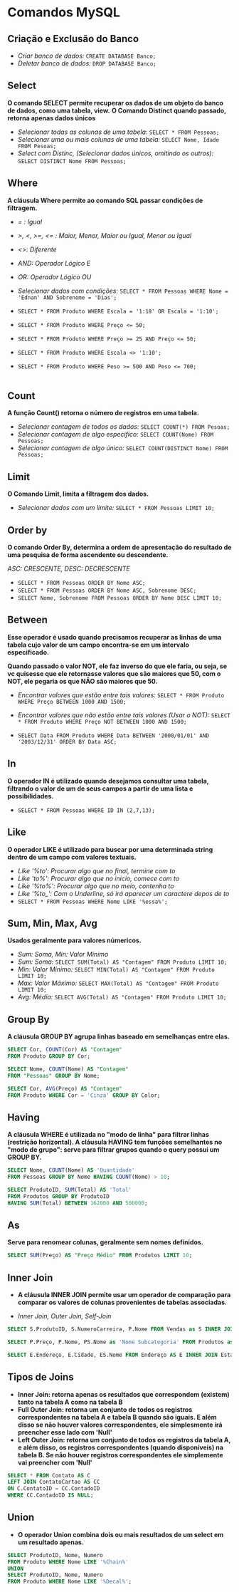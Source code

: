 
# Comandos MySQL 

## Criação e Exclusão do Banco

* *Criar banco de dados:* `CREATE DATABASE Banco;`
* *Deletar banco de dados:* `DROP DATABASE Banco;`

## Select 

**O comando SELECT permite recuperar os dados de um objeto do banco de dados, como uma tabela, view.**
**O Comando Distinct quando passado, retorna apenas dados únicos**

* *Selecionar todas as colunas de uma tabela*: `SELECT * FROM Pessoas;`
* *Selecionar uma ou mais colunas de uma tabela:* `SELECT Nome, Idade FROM Pesoas;`
* *Select com Distinc, (Selecionar dados únicos, omitindo os outros):* `SELECT DISTINCT Nome FROM Pessoas;`

## Where 

**A cláusula Where permite ao comando SQL passar condições de filtragem.**

* *= : Igual*
* *>, <, >=, <= : Maior, Menor, Maior ou Igual, Menor ou Igual*
* *<>: Diferente*
* *AND: Operador Lógico E*
* *OR: Operador Lógico OU*

* *Selecionar dados com condições:* `SELECT * FROM Pessoas WHERE Nome = 'Ednan' AND Sobrenome = 'Dias';`
* `SELECT * FROM Produto WHERE Escala = '1:18' OR Escala = '1:10';`
* `SELECT * FROM Produto WHERE Preço <= 50;`
* `SELECT * FROM Produto WHERE Preço >= 25 AND Preço <= 50;`
* `SELECT * FROM Produto WHERE Escala <> '1:10';`
* `SELECT * FROM Produto WHERE Peso >= 500 AND Peso <= 700;` <br><br>

## Count 

**A função Count() retorna o número de registros em uma tabela.**

* *Selecionar contagem de todos os dados:* `SELECT COUNT(*) FROM Pesoas;`
* *Selecionar contagem de algo especifíco:* `SELECT COUNT(Nome) FROM Pessoas;`
* *Selecionar contagem de algo único:* `SELECT COUNT(DISTINCT Nome) FROM Pessoas;`

## Limit 

**O Comando Limit, limita a filtragem dos dados.**

* *Selecionar dados com um limite:* `SELECT * FROM Pessoas LIMIT 10;`

## Order by

**O comando Order By, determina a ordem de apresentação do resultado de uma pesquisa de forma ascendente ou descendente.**

 *ASC: CRESCENTE, DESC: DECRESCENTE*
* `SELECT * FROM Pessoas ORDER BY Nome ASC;`
* `SELECT * FROM Pessoas ORDER BY Nome ASC, Sobrenome DESC;`
* `SELECT Nome, Sobrenome FROM Pessoas ORDER BY Nome DESC LIMIT 10;`

## Between 

**Esse operador é usado quando precisamos recuperar as linhas de uma tabela cujo valor de um campo encontra-se em um intervalo especificado.**

**Quando passado o valor NOT, ele faz inverso do que ele faria, ou seja, se vc quisesse que ele retornasse valores que são maiores que 50, com o NOT, ele pegaria os que NÂO são maiores que 50.**

* *Encontrar valores que estão entre tais valores:* `SELECT * FROM Produto WHERE Preço BETWEEN 1000 AND 1500;`
* *Encontrar valores que não estão entre tais valores (Usar o NOT):* `SELECT * FROM Produto WHERE Preço NOT BETWEEN 1000 AND 1500;`

* `SELECT Data FROM Produto WHERE Data BETWEEN '2000/01/01' AND '2003/12/31' ORDER BY Data ASC;`

## In 

**O operador IN é utilizado quando desejamos consultar uma tabela, filtrando o valor de um de seus campos a partir de uma lista e possibilidades.**

* `SELECT * FROM Pessoas WHERE ID IN (2,7,13);`

## Like 

**O operador LIKE é utilizado para buscar por uma determinada string dentro de um campo com valores textuais.**

* *Like '%to': Procurar algo que no final, termine com to*
* *Like 'to%': Procurar algo que no inicio, comece com to*
* *Like '%to%': Procurar algo que no meio, contenha to*
* *Like '%to_': Com o Underline, só irá aparecer um caractere depos de to*
* `SELECT * FROM Pessoas WHERE Nome LIKE '%essa%';`


## Sum, Min, Max, Avg

**Usados geralmente para valores númericos.**

* *Sum: Soma, Min: Valor Mínimo*
* *Sum: Soma:* `SELECT SUM(Total) AS "Contagem" FROM Produto LIMIT 10;`
* *Min: Valor Mínimo:* `SELECT MIN(Total) AS "Contagem" FROM Produto LIMIT 10;`
* *Max: Valor Máximo:* `SELECT MAX(Total) AS "Contagem" FROM Produto LIMIT 10;`
* *Avg: Média:* `SELECT AVG(Total) AS "Contagem" FROM Produto LIMIT 10;`

## Group By 

**A cláusula GROUP BY agrupa linhas baseado em semelhanças entre elas.**

~~~sql
SELECT Cor, COUNT(Cor) AS "Contagem" 
FROM Produto GROUP BY Cor;

SELECT Nome, COUNT(Nome) AS "Contagem" 
FROM "Pessoas" GROUP BY Nome;

SELECT Cor, AVG(Preço) AS "Contagem"
FROM Produto WHERE Cor = 'Cinza' GROUP BY Color;
~~~

## Having 

**A cláusula WHERE é utilizada no "modo de linha" para filtrar linhas (restrição horizontal). A cláusula HAVING tem funções semelhantes no "modo de grupo": serve para filtrar grupos quando o query possui um GROUP BY.**

~~~sql
SELECT Nome, COUNT(Nome) AS 'Quantidade'
FROM Pessoas GROUP BY Nome HAVING COUNT(Nome) > 10;

SELECT ProdutoID, SUM(Total) AS 'Total' 
FROM Produtos GROUP BY ProdutoID 
HAVING SUM(Total) BETWEEN 162000 AND 500000;
~~~

## As 

**Serve para renomear colunas, geralmente sem nomes definidos.**

~~~sql
SELECT SUM(Preço) AS "Preço Médio" FROM Produtos LIMIT 10;
~~~


## Inner Join
* **A cláusula INNER JOIN permite usar um operador de comparação para comparar os valores de colunas provenientes de tabelas associadas.**

* *Inner Join, Outer Join, Self-Join*

~~~sql 
SELECT S.ProdutoID, S.NumeroCarreira, P.Nome FROM Vendas as S INNER JOIN Produto as P on S.ProdutoID = P.ProdutoID;

SELECT P.Preço, P.Nome, PS.Nome as 'Nome Subcategoria' FROM Produtos as P INNER JOIN ProdutoSubcategoria AS PS ON P.ProdutoSubcategoriaID = PS.ProdutoSubcategoriaID;

SELECT E.Endereço, E.Cidade, ES.Nome FROM Endereço AS E INNER JOIN Estado AS ES ON E.EstadoID = ES.EstadoID;
~~~

## Tipos de Joins
* **Inner Join: retorna apenas os resultados que correspondem (existem) tanto na tabela A como na tabela B**
* **Full Outer Join: retorna um conjunto de todos os registros correspondentes na tabela A e tabela B quando são iguais. E além disso se não houver valores correspondentes, ele simplesmente irá preencher esse lado com 'Null'**
* **Left Outer Join: retorna um conjunto de todos os registros da tabela A, e além disso, os registros correspondentes (quando disponíveis) na tabela B. Se não houver registros correspondentes ele simplemente vai preencher com 'Null'**

~~~sql
SELECT * FROM Contato AS C 
LEFT JOIN ContatoCartao AS CC
ON C.ContatoID = CC.ContadoID
WHERE CC.ContadoID IS NULL;
~~~

## Union
* **O operador Union combina dois ou mais resultados de um select em um resultado apenas.**
~~~sql
SELECT ProdutoID, Nome, Numero 
FROM Produto WHERE Nome LIKE '%Chain%'
UNION
SELECT ProdutoID, Nome, Numero 
FROM Produto WHERE Nome LIKE '%Decal%';     
~~~

